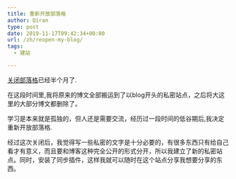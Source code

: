 ```yaml
---
title: 重新开放部落格
author: Qiran
type: post
date: 2019-11-17T09:42:34+00:00
url: /zh/reopen-my-blog/
tags:
  - 建站

---
```

[关闭部落格][1]已经半个月了.

在这段时间里,我将原来的博文全部搬运到了以blog开头的私密站点，之后将大这里的大部分博文都删除了。

学习是本来就是孤独的，但人还是需要交流，经历过一段时间的低谷期后,我决定重新开放部落格.

经过这次关闭后，我觉得写一些私密的文字是十分必要的，有很多东西只有给自己看才有意义，而且要和博客这种完全公开的形式分开，所以我建立了新的私密站点。同时，安装了同步插件，这样我就可以随时在这个站点分享我想要分享的东西。

 [1]: https://www.liuqiran.com/index.php/2019/10/30/lock-my-blog/